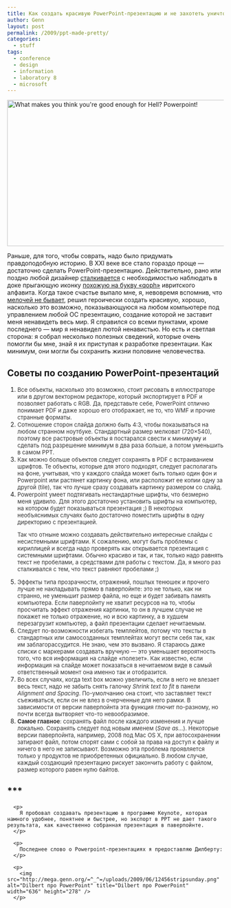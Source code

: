 ```yaml
---
title: Как создать красивую PowerPoint-презентацию и не захотеть уничтожить все человечество
author: Genn
layout: post
permalink: /2009/ppt-made-pretty/
categories:
  - stuff
tags:
  - conference
  - design
  - information
  - laboratory 8
  - microsoft
---
```

<img src="http://mega.genn.org/=^_^=/uploads/2009/06/mainru.png" alt="What makes you think you're good enough for Hell? Powerpoint!"  width="636" height="339" />

Раньше, для того, чтобы соврать, надо было придумать правдоподобную историю. В XXI веке все стало гораздо проще — достаточно сделать PowerPoint-презентацию. Действительно, рано или поздно любой дизайнер [сталкивается][1] с необходимостью наблюдать в доке прыгающую иконку [похожую на букву «qoph»][2] ивритского алфавита. Когда такое счастье выпало мне, я, невовремя вспомнив, что [мелочей не бывает][3], решил героически создать красивую, хорошо, насколько это возможно, показывающуюся на любом компьютере под управлением любой ОС презентацию, создание которой не заставит меня ненавидеть весь мир. Я справился со всеми пунктами, кроме последнего — мир я ненавидел лютой ненавистью. Но есть и светлая сторона: я собрал несколько полезных сведений, которые очень помогли бы мне, знай я их приступая к разработке презентации. Как минимум, они могли бы сохранить жизни половине человечества.<!--more-->

## Советы по созданию PowerPoint-презентаций

<ol class="postlist">
  <li>
    <span style="font-size: 13px; color: #333;">Все объекты, насколько это возможно, стоит рисовать в иллюстраторе или в другом векторном редакторе, который экспортирует в PDF и позволяет работать с RGB. Да, представьте себе, PowerPoint отлично понимает PDF и даже хорошо его отображает, не то, что WMF и прочие странные форматы.</span>
  </li>
  <li>
    <span style="font-size: 13px; color: #333;">Сотношение сторон слайда должно быть 4:3, чтобы показываться на любом странном ноутбуке. Стандартный размер мелковат (720&#215;540), поэтому все растровые объекты я постарался свести к минимуму и сделать под разрешение минимум в два раза больше, а потом уменьшить в самом PPT.</span>
  </li>
  <li>
    <span style="font-size: 13px; color: #333;">Как можно больше объектов следует сохранять в PDF с встраиванием шрифтов. Те объекты, которые для этого подходят, следует располагать на фоне, учитывая, что у каждого слайда может быть только один фон и Powerpoint или растянет картинку фона, или расположит ее копии одну за другой (tile), так что лучше сразу создавать картинку размером со слайд.</span>
  </li>
  <li>
    <span style="font-size: 13px; color: #333;">Powerpoint умеет подтягивать нестандартные шрифты, что безмерно меня удивило. Для этого достаточно установить шрифты на компьютер, на котором будет показываться презентация ;) В некоторых необъяснимых случаях было достаточно поместить шрифты в одну директорию с презентацией. <p>
      Так что отныне можно создавать действительно интересные слайды с несистемными шрифтами. К сожалению, могут быть проблемы с кириллицей и всегда надо проверять как открывается презентация с системными шрифтами. Обычно красиво и так, и так, только надо равнять текст не пробелами, а средствами для работы с текстом. Да, я много раз сталкивался с тем, что текст равняют пробелами ;)</span></li> <li>
        <span style="font-size: 13px; color: #333;">Эффекты типа прозрачности, отражений, пошлых тенюшек и прочего лучше не накладывать прямо в паверпойнте: это не только, как ни странно, не уменьшит размер файла, но еще и будет забивать память компьютера. Если паверпойнту не хватит ресурсов на то, чтобы просчитать эффект отражения картинки, то он в лучшем случае не покажет не только отражение, но и всю картинку, а в худшем перезагрузит компьютер, а файл презентации сделает нечитаемым.</span>
      </li>
      <li>
        <span style="font-size: 13px; color: #333;">Следует по-возможности избегать темплейтов, потому что тексты в стандартных или самосозданных темплейтах могут вести себя так, как им заблагорассудится. Не знаю, чем это вызвано. Я стараюсь даже списки с маркерами создавать вручную — это уменьшает вероятность того, что вся информация на слайде «полезет». Как известно, если информация на слайде может показаться в нечитаемом виде в самый ответственный момент она именно так и отобразится.</span>
      </li>
      <li>
        <span style="font-size: 13px; color: #333;">Во всех случаях, когда text box можно увеличить, если в него не влезает весь текст, надо не забыть снять галочку <i>Shrink text to fit</i> в панели <i>Alignment and Spacing</i>. По-умолчанию она стоит, что заставляет текст съеживаться, если он не влез в очерченные для него рамки. В зависимости от версии паверпойнта эта функция глючит по-разному, но почти всегда вытворяет что-то невообразимое.</span>
      </li>
      <li>
        <span style="font-size: 13px; color: #333;"><b>Самое главное</b>: сохранять файл после каждого изменения и лучше локально. Сохранять следует под новым именем (<i>Save as…</i>). Некоторые версии паверпойнта, например, 2008 под Mac OS X, при автосохранении затирают файл, потом спорят сами с собой за права на доступ к файлу и ничего в него не записывают. Возможно эта проблема проявляется только у продуктов не приобретенных официально. В любом случае, каждый создающий презентацию рискует закончить работу с файлом, размер которого равен нулю байтов.</span>
      </li></ol> 
      <h2>
        ***
      </h2>
      
      <p>
        Я пробовал создавать презентацию в программе Keynote, которая намного удобнее, понятнее и быстрее, но экспорт в PPT не дает такого результата, как качественно собранная презентация в паверпойнте.
      </p>
      
      <p>
        Последнее слово о Powerpoint-презентациях я предоставляю Дилберту:
      </p>
      
      <p>
        <img src="http://mega.genn.org/=^_^=/uploads/2009/06/12456stripsunday.png" alt="Dilbert про PowerPoint" title="Dilbert про PowerPoint" width="636" height="278" />
      </p>

 [1]: http://mega.genn.org/2007/micro-n-soft/
 [2]: http://mega.genn.org/2008/mibrew/
 [3]: http://mega.genn.org/2008/alan-jobs/